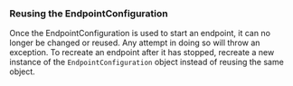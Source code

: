 ### Reusing the EndpointConfiguration

Once the EndpointConfiguration is used to start an endpoint, it can no longer be changed or reused. Any attempt in doing so will throw an exception. To recreate an endpoint after it has stopped, recreate a new instance of the `EndpointConfiguration` object instead of reusing the same object.
